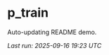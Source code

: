 # p_train

Auto-updating README demo.

<!--START_SECTION:status-->
_Last run: 2025-09-16 19:23 UTC_
<!--END_SECTION:status-->
















































































































































































































































































































































































































































































































































































